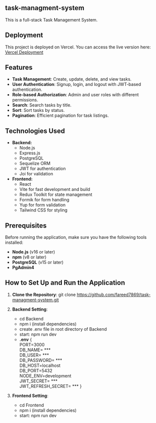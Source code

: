 ## task-managment-system
This is a full-stack Task Management System.

## Deployment
This project is deployed on Vercel. You can access the live version here:
[Vercel Deployment](https://tms-dev-frontend.vercel.app)
## Features
- **Task Management**: Create, update, delete, and view tasks.
- **User Authentication**: Signup, login, and logout with JWT-based authentication.
- **Role-based Authorization**: Admin and user roles with different permissions.
- **Search**: Search tasks by title.
- **Sort**: Sort tasks by status.
- **Pagination**: Efficient pagination for task listings.

## Technologies Used
- **Backend:**
  - Node.js
  - Express.js
  - PostgreSQL
  - Sequelize ORM
  - JWT for authentication
  - Joi for validation
- **Frontend:**
  - React
  - Vite for fast development and build
  - Redux Toolkit for state management
  - Formik for form handling
  - Yup for form validation
  - Tailwind CSS for styling

## Prerequisites
Before running the application, make sure you have the following tools installed:

- **Node.js** (v16 or later)
- **npm** (v8 or later)
- **PostgreSQL** (v15 or later)
- **PgAdmin4**
  
## How to Set Up and Run the Application
1. **Clone the Repository**:
   git clone https://github.com/fareed7869/task-managment-system.git
   
3. **Backend Setting**:
   - cd Backend
   - npm i (install dependencies)
   - create .env file in root directory of Backend
   - start: npm run dev
   - **.env** {
     <br>PORT=3000
     <br>DB_NAME= ***  
     DB_USER= ***
     <br>DB_PASSWORD= ***
     <br>DB_HOST=localhost 
     <br>DB_PORT=5432 
     <br>NODE_ENV=development 
     <br>JWT_SECRET= *** 
     <br>JWT_REFRESH_SECRET= *** }
   
5. **Frontend Setting**:
   - cd Frontend
   - npm i (install dependencies)
   - start: npm run dev



   




